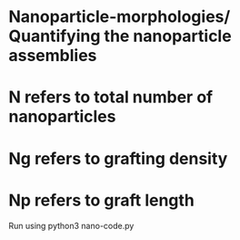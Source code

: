 # Nanoparticle-morphologies/ Quantifying the nanoparticle assemblies
# N refers to total number of nanoparticles
# Ng refers to grafting density
# Np refers to graft length
Run using python3 nano-code.py
